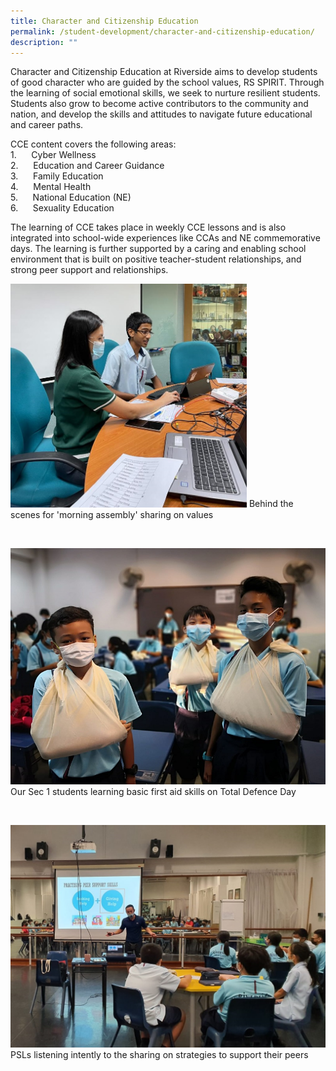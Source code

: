 ```yaml
---
title: Character and Citizenship Education
permalink: /student-development/character-and-citizenship-education/
description: ""
---
```



  
Character and Citizenship Education at Riverside aims to develop students of good character who are guided by the school values, RS SPIRIT. Through the learning of social emotional skills, we seek to nurture resilient students. Students also grow to become active contributors to the community and nation, and develop the skills and attitudes to navigate future educational and career paths.     
 
CCE content covers the following areas:  
1.      Cyber Wellness  
2.      Education and Career Guidance  
3.      Family Education  
4.      Mental Health  
5.      National Education (NE)  
6.      Sexuality Education  
  

  
The learning of CCE takes place in weekly CCE lessons and is also integrated into school-wide experiences like CCAs and NE commemorative days. The learning is further supported by a caring and enabling school environment that is built on positive teacher-student relationships, and strong peer support and relationships.

<img src="/images/Behind%20the%20scenes%20for%20'morning%20assembly'%20sharing%20on%20values.jpeg"  
style="width:75%">
Behind the scenes for 'morning assembly' sharing on values

<br>

![Our Sec 1 students learning basic first aid skills on Total Defence Day](/images/Our%20Sec%201%20students%20learning%20basic%20first%20aid%20skills%20on%20Total%20Defence%20Day.jpeg)
Our Sec 1 students learning basic first aid skills on Total Defence Day

<br>

![PSLs listening intently to the sharing on strategies to support their peers](/images/Our%20PSLs%20listening%20intently%20to%20the%20sharing%20on%20strategies%20to%20support%20their%20peers.jpg)
PSLs listening intently to the sharing on strategies to support their peers